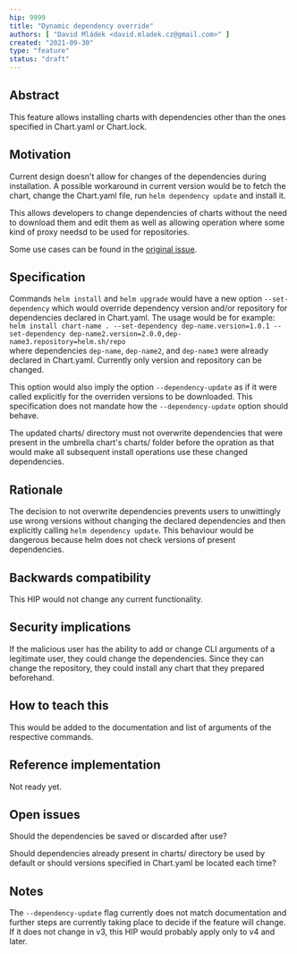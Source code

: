 ```yaml
---
hip: 9999
title: "Dynamic dependency override"
authors: [ "David Mládek <david.mladek.cz@gmail.com>" ]
created: "2021-09-30"
type: "feature"
status: "draft"
---
```


## Abstract

This feature allows installing charts with dependencies other than the ones
specified in Chart.yaml or Chart.lock.

## Motivation

Current design doesn't allow for changes of the dependencies during
installation. A possible workaround in current version would be to fetch the
chart, change the Chart.yaml file, run `helm dependency update` and install
it.

This allows developers to change dependencies of charts without the need to download them and edit them as well as allowing operation where some kind of proxy needsd to be used for repositories.

Some use cases can be found in the [original issue](https://github.com/helm/helm/issues/2205).

## Specification

Commands `helm install` and `helm upgrade` would have a new option
`--set-dependency` which would override dependency version and/or repository
for dependencies declared in Chart.yaml. The usage would be for example:  
`helm install chart-name . --set-dependency dep-name.version=1.0.1 --set-dependency
dep-name2.version=2.0.0,dep-name3.repository=helm.sh/repo`  
where dependencies `dep-name`, `dep-name2`, and `dep-name3` were already declared in Chart.yaml. Currently only version and repository can be changed.

This option would also imply the option `--dependency-update` as if it were
called explicitly for the overriden versions to be downloaded.
This specification does not mandate how the `--dependency-update` option
should behave.

The updated charts/ directory must not overwrite dependencies that were
present in the umbrella chart's charts/ folder before the opration as that
would make all subsequent install operations use these changed dependencies.

## Rationale

The decision to not overwrite dependencies prevents users to unwittingly use
wrong versions without changing the declared dependencies and then explicitly
calling `helm dependency update`. This behaviour would be dangerous because
helm does not check versions of present dependencies.

## Backwards compatibility

This HIP would not change any current functionality.

## Security implications

If the malicious user has the ability to add or change CLI arguments of a
legitimate user, they could change the dependencies. Since they can change
the repository, they could install any chart that they prepared beforehand.

## How to teach this

This would be added to the documentation and list of arguments of the
respective commands.

## Reference implementation

Not ready yet.

## Open issues

Should the dependencies be saved or discarded after use?

Should dependencies already present in charts/ directory be used by default or should versions specified in Chart.yaml be located each time?

## Notes

The `--dependency-update` flag currently does not match documentation and
further steps are currently taking place to decide if the feature will
change. If it does not change in v3, this HIP would probably apply only to v4
and later.
